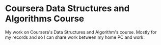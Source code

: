 # Coursera Data Structures and Algorithms Course
My work on Coursera's Data Structures and Algorithm's course.  Mostly for my records and so I can share work between my home PC and work.
